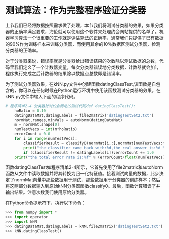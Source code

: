 # 测试算法：作为完整程序验证分类器

上节我们已经将数据按照需求做了处理，本节我们将测试分类器的效果，如果分类器的正确率满足要求，海伦就可以使用这个软件来处理约会网站提供的名单了。机器学习算法一个很重要的工作就是评估算法的正确率，通常我们只提供了已有数据的90%作为训练样本来训练分类器，而使用其余的10%数据区测试分类器，检测分类器的正确率。

对于分类器来说，错误率就是分类器给出错误结果的次数除以测试数据的总数，代码里我们定义了一个计数器变量，每次分类器错误地分类数据，计数器就会加1，程序执行完成之后计数器的结果除以数据点总数即是错误率。

为了测试分类器效果，在kNN.py文件中创建函数datingClassTest,该函数是自包含的，你可以在任何时候在Python运行环境中使用该函数测试分类器的效果。在kNN.py文件中输入下面的程序代码。

```py
# 程序清单2-4 分类器针对约会网站的测试代码def datingClassTest():
    hoRatio = 0.10
    datingDataMat,datingLabels = file2matrix('datingTestSet2.txt')
    normMat,ranges,minVals = autoNorm(datingDataMat)
    m = normMat.shape[0]
    numTestVecs = int(m*hoRatio)
    errorCount = 0.0
    for i in range(numTestVecs):
        classifierResult = classify0(normMat[i,:],normMat[numTestVecs:m,:],datingLabels[numTestVecs:m],3)
        print("the classifier came back with:%d,the real answer is:%d % (classifierResult,datingLabels[i])")
        if (classifierResult != datingLabels[i]):errorCount += 1.0 
    print("the total error rate is:%f" % (errorCount/float(numTestVecs)))
```

函数datingClassTest如程序清单2-4所示，它首先使用了file2matrix和autoNorm函数从文件中读取数据并将其转换为归一化特征值。接着测试向量的数据，此步决定了normMat向量中那些数据用于测试，那些数据用于分类器的训练样本；然后将这两部分数据输入到原始kNN分类器函数classify0。最后，函数计算错误了并输出结果。注意次数我们使用原始分类器。

在Python命令提示符下，执行以下命令：

```py
>>> from numpy import *
>>> import operator
>>> import kNN
>>> datingDataMat,datingLabels = kNN.file2matrix('datingTestSet2.txt')
>>> kNN.datingClassTest()
```



